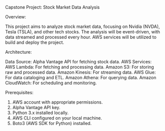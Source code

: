 Capstone Project: Stock Market Data Analysis

Overview:

This project aims to analyze stock market data, focusing on Nvidia (NVDA), Tesla (TSLA), and other tech stocks. The analysis will be event-driven, with data streamed and processed every hour. AWS services will be utilized to build and deploy the project.

Architecture:

Data Source: Alpha Vantage API for fetching stock data.
AWS Services:
AWS Lambda: For fetching and processing data.
Amazon S3: For storing raw and processed data.
Amazon Kinesis: For streaming data.
AWS Glue: For data cataloging and ETL.
Amazon Athena: For querying data.
Amazon CloudWatch: For scheduling and monitoring.

Prerequisites:

1. AWS account with appropriate permissions.
2. Alpha Vantage API key.
3. Python 3.x installed locally.
4. AWS CLI configured on your local machine.
5. Boto3 (AWS SDK for Python) installed.
